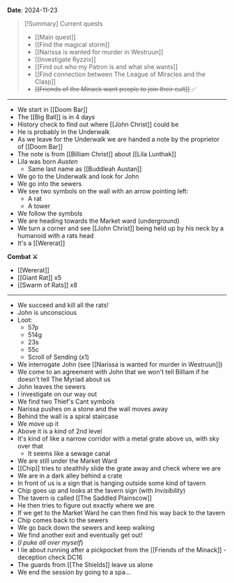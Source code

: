 **Date**: 2024-11-23

> [!Summary] Current quests
> - [[Main quest]]
> - [[Find the magical storm]]
> - [[Narissa is wanted for murder in Westruun]]
> - [[Investigate Ryzzix]]
> - [[Find out who my Patron is and what she wants]]
> - [[Find connection between The League of Miracles and the Clasp]]
> - ~~[[Friends of the Minack want people to join their cult]]~~ ✅

---
- We start in [[Doom Bar]]
- The [[Big Ball]] is in 4 days
- History check to find out where [[John Christ]] could be
- He is probably in the Underwalk
- As we leave for the Underwalk we are handed a note by the proprietor of [[Doom Bar]]
- The note is from [[Billiam Christ]] about [[Lila Lunthak]]
- Lila was born *Austen*
	- Same last name as [[Buddleah Austan]]
- We go to the Underwalk and look for John
- We go into the sewers
- We see two symbols on the wall with an arrow pointing left:
	- A rat
	- A tower
- We follow the symbols
- We are heading towards the Market ward (underground)
- We turn a corner and see [[John Christ]] being held up by his neck by a humanoid with a rats head
- It's a [[Wererat]]

**Combat ⚔**

- [[Wererat]]
- [[Giant Rat]] x5
- [[Swarm of Rats]] x8
---
- We succeed and kill all the rats!
- John is unconscious
- Loot:
	- 57p
	- 514g
	- 23s
	- 55c
	- Scroll of Sending (x1)
- We interrogate John (see [[Narissa is wanted for murder in Westruun]])
- We come to an agreement with John that we won't tell Billiam if he doesn't tell The Myriad about us
- John leaves the sewers
- I investigate on our way out
- We find two Thief's Cant symbols
- Narissa pushes on a stone and the wall moves away
- Behind the wall is a spiral staircase
- We move up it
- Above it is a kind of 2nd level
- It's kind of like a narrow corridor with a metal grate above us, with sky over that
	- It seems like a sewage canal
- We are still under the Market Ward
- [[Chip]] tries to stealthily slide the grate away and check where we are
- We are in a dark alley behind a crate
- In front of us is a sign that is hanging outside some kind of tavern
- Chip goes up and looks at the tavern sign (with *Invisibility*)
- The tavern is called [[The Saddled Plainscow]]
- He then tries to figure out exactly where we are
- If we get to the Market Ward he can then find his way back to the tavern
- Chip comes back to the sewers
- We go back down the sewers and keep walking
- We find another exit and eventually get out!
- (*I puke all over myself*)
- I lie about running after a pickpocket from the [[Friends of the Minack]] - deception check DC16
- The guards from [[The Shields]] leave us alone
- We end the session by going to a spa...